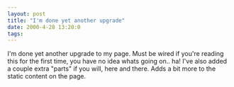 ```yaml
---
layout: post
title: "I'm done yet another upgrade"
date: 2000-4-28 13:20:0
tags: 
---
```


I'm done yet another upgrade to my page. Must be wired if you're reading this for the first time, you have no idea whats going on.. ha! I've also added a couple extra "parts" if you will, here and there. Adds a bit more to the static content on the page.

